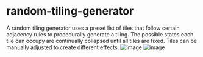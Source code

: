 # random-tiling-generator

A random tiling generator uses a preset list of tiles that follow certain adjacency rules to procedurally generate a tiling. The possible states each tile can occupy are continually collapsed until all tiles are fixed.
Tiles can be manually adjusted to create different effects.
![image](https://github.com/Varulli/random-tiling-generator/assets/120419874/e90cfff1-b97e-4264-911c-7fb6af11f45c)
![image](https://github.com/Varulli/random-tiling-generator/assets/120419874/b49a341e-6103-4b76-866e-cff4a9d7aa90)
